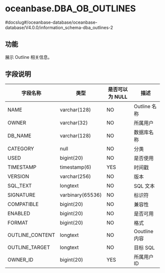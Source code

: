 oceanbase.DBA_OB_OUTLINES 
==============================================
#docslug#/oceanbase-database/oceanbase-database/V4.0.0/information_schema-dba_outlines-2


功能 
-----------

展示 Outline 相关信息。

字段说明 
-------------



|    **字段名称**     |      **类型**      | **是否可以为 NULL** |   **描述**    |
|-----------------|------------------|----------------|-------------|
| NAME            | varchar(128)     | NO             | Outline 名称  |
| OWNER           | varchar(32)      | NO             | 所属用户        |
| DB_NAME         | varchar(128)     | NO             | 数据库名称       |
| CATEGORY        | null             | NO             | 分类          |
| USED            | bigint(20)       | NO             | 是否使用        |
| TIMESTAMP       | timestamp(6)     | YES            | 时间戳         |
| VERSION         | varchar(256)     | NO             | 版本          |
| SQL_TEXT        | longtext         | NO             | SQL 文本      |
| SIGNATURE       | varbinary(65536) | NO             | 标识符         |
| COMPATIBLE      | bigint(20)       | NO             | 兼容性         |
| ENABLED         | bigint(20)       | NO             | 是否可用        |
| FORMAT          | bigint(20)       | NO             | 格式          |
| OUTLINE_CONTENT | longtext         | NO             | Ooutline 内容 |
| OUTLINE_TARGET  | longtext         | NO             | 目标 SQL      |
| OWNER_ID        | bigint(20)       | YES            | 所属用户 ID     |



